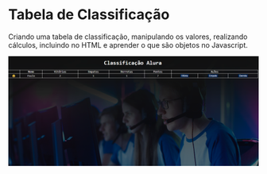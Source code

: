 # Tabela de Classificação
Criando uma tabela de classificação, manipulando os valores, realizando cálculos, incluindo no HTML e aprender o que são objetos no Javascript.

<p>
  <img src=".github/tabelaDePontos.png">
</p>
